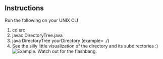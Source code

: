 ## Instructions
Run the following on your UNIX CLI
1. cd src
2. javac DirectoryTree.java
3. java DirectoryTree yourDirectory (example= ./)
4. See the silly little visualization of the directory and its subdirectories :)
![Example. Watch out for the flashbang.](https://github.com/bodoque007/DirectoryTreeVisualizer/assets/63447579/f1ee14cf-389f-4f76-a132-6cd2d78074f5)
